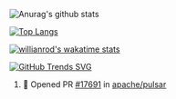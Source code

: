 ![Anurag's github stats](https://github-readme-stats.vercel.app/api?username=youzipi&show_icons=true)

[![Top Langs](https://github-readme-stats.vercel.app/api/top-langs/?username=youzipi&layout=compact)](https://github.com/anuraghazra/github-readme-stats)


[![willianrod's wakatime stats](https://github-readme-stats.vercel.app/api/wakatime?username=9dcf831f-e1e7-463e-822a-9241740bc1a1&layout=compact)](https://github.com/anuraghazra/github-readme-stats)

[![GitHub Trends SVG](https://api.githubtrends.io/user/svg/youzipi/repos?time_range=one_year&loc_metric=changed&theme=classic)](https://githubtrends.io)

<!--START_SECTION:activity-->
1. 💪 Opened PR [#17691](https://github.com/apache/pulsar/pull/17691) in [apache/pulsar](https://github.com/apache/pulsar)
<!--END_SECTION:activity-->
